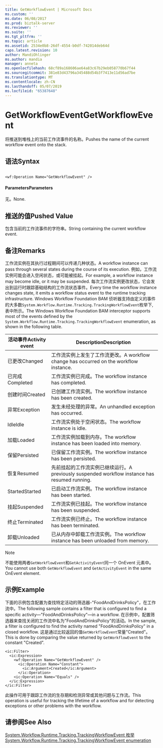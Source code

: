 ```yaml
---
title: GetWorkflowEvent | Microsoft Docs
ms.custom: ''
ms.date: 06/08/2017
ms.prod: biztalk-server
ms.reviewer: ''
ms.suite: ''
ms.tgt_pltfrm: ''
ms.topic: article
ms.assetid: 2534e0b8-26df-4554-b0df-742014deb64d
caps.latest.revision: 10
author: MandiOhlinger
ms.author: mandia
manager: anneta
ms.openlocfilehash: 68cf89a168606ae64a83c67b29eb058770b67f44
ms.sourcegitcommit: 381e83d43796a345488d54b3f7413e11d56ad7be
ms.translationtype: MT
ms.contentlocale: zh-CN
ms.lasthandoff: 05/07/2019
ms.locfileid: "65387648"
---
```

# <a name="getworkflowevent"></a><span data-ttu-id="bb850-102">GetWorkflowEvent</span><span class="sxs-lookup"><span data-stu-id="bb850-102">GetWorkflowEvent</span></span>
<span data-ttu-id="bb850-103">将推送到堆栈上的当前工作流事件的名称。</span><span class="sxs-lookup"><span data-stu-id="bb850-103">Pushes the name of the current workflow event onto the stack.</span></span>  
  
## <a name="syntax"></a><span data-ttu-id="bb850-104">语法</span><span class="sxs-lookup"><span data-stu-id="bb850-104">Syntax</span></span>  
  
```  
  
<wf:Operation Name="GetWorkflowEvent" />  
```  
  
#### <a name="parameters"></a><span data-ttu-id="bb850-105">Parameters</span><span class="sxs-lookup"><span data-stu-id="bb850-105">Parameters</span></span>  
 <span data-ttu-id="bb850-106">无。</span><span class="sxs-lookup"><span data-stu-id="bb850-106">None.</span></span>  
  
## <a name="pushed-value"></a><span data-ttu-id="bb850-107">推送的值</span><span class="sxs-lookup"><span data-stu-id="bb850-107">Pushed Value</span></span>  
 <span data-ttu-id="bb850-108">包含当前的工作流事件的字符串。</span><span class="sxs-lookup"><span data-stu-id="bb850-108">String containing the current workflow event.</span></span>  
  
## <a name="remarks"></a><span data-ttu-id="bb850-109">备注</span><span class="sxs-lookup"><span data-stu-id="bb850-109">Remarks</span></span>  
 <span data-ttu-id="bb850-110">工作流实例在其执行过程期间可以传递几种状态。</span><span class="sxs-lookup"><span data-stu-id="bb850-110">A workflow instance can pass through several states during the course of its execution.</span></span> <span data-ttu-id="bb850-111">例如，工作流实例可能会进入空闲状态，或可能被挂起。</span><span class="sxs-lookup"><span data-stu-id="bb850-111">For example, a workflow instance may become idle, or it may be suspended.</span></span> <span data-ttu-id="bb850-112">每次工作流实例更改状态，它会发出到运行时跟踪基础结构的工作流状态事件。</span><span class="sxs-lookup"><span data-stu-id="bb850-112">Every time the workflow instance changes state, it emits a workflow status event to the runtime tracking infrastructure.</span></span> <span data-ttu-id="bb850-113">Windows Workflow Foundation BAM 侦听器支持由定义的事件的大多数`System.Workflow.Runtime.Tracking.TrackingWorkflowEvent`枚举下, 表中所示。</span><span class="sxs-lookup"><span data-stu-id="bb850-113">The Windows Workflow Foundation BAM interceptor supports most of the events defined by the `System.Workflow.Runtime.Tracking.TrackingWorkflowEvent` enumeration, as shown in the following table.</span></span>  
  
|<span data-ttu-id="bb850-114">活动事件</span><span class="sxs-lookup"><span data-stu-id="bb850-114">Activity event</span></span>|<span data-ttu-id="bb850-115">Description</span><span class="sxs-lookup"><span data-stu-id="bb850-115">Description</span></span>|  
|--------------------|-----------------|  
|<span data-ttu-id="bb850-116">已更改</span><span class="sxs-lookup"><span data-stu-id="bb850-116">Changed</span></span>|<span data-ttu-id="bb850-117">工作流实例上发生了工作流更改。</span><span class="sxs-lookup"><span data-stu-id="bb850-117">A workflow change has occurred on the workflow instance.</span></span>|  
|<span data-ttu-id="bb850-118">已完成</span><span class="sxs-lookup"><span data-stu-id="bb850-118">Completed</span></span>|<span data-ttu-id="bb850-119">工作流实例已完成。</span><span class="sxs-lookup"><span data-stu-id="bb850-119">The workflow instance has completed.</span></span>|  
|<span data-ttu-id="bb850-120">创建时间</span><span class="sxs-lookup"><span data-stu-id="bb850-120">Created</span></span>|<span data-ttu-id="bb850-121">已创建工作流实例。</span><span class="sxs-lookup"><span data-stu-id="bb850-121">The workflow instance has been created.</span></span>|  
|<span data-ttu-id="bb850-122">异常</span><span class="sxs-lookup"><span data-stu-id="bb850-122">Exception</span></span>|<span data-ttu-id="bb850-123">发生未经处理的异常。</span><span class="sxs-lookup"><span data-stu-id="bb850-123">An unhandled exception has occurred.</span></span>|  
|<span data-ttu-id="bb850-124">Idle</span><span class="sxs-lookup"><span data-stu-id="bb850-124">Idle</span></span>|<span data-ttu-id="bb850-125">工作流实例处于空闲状态。</span><span class="sxs-lookup"><span data-stu-id="bb850-125">The workflow instance is idle.</span></span>|  
|<span data-ttu-id="bb850-126">加载</span><span class="sxs-lookup"><span data-stu-id="bb850-126">Loaded</span></span>|<span data-ttu-id="bb850-127">工作流实例加载到内存。</span><span class="sxs-lookup"><span data-stu-id="bb850-127">The workflow instance has been loaded into memory.</span></span>|  
|<span data-ttu-id="bb850-128">保留</span><span class="sxs-lookup"><span data-stu-id="bb850-128">Persisted</span></span>|<span data-ttu-id="bb850-129">已保留工作流实例。</span><span class="sxs-lookup"><span data-stu-id="bb850-129">The workflow instance has been persisted.</span></span>|  
|<span data-ttu-id="bb850-130">恢复</span><span class="sxs-lookup"><span data-stu-id="bb850-130">Resumed</span></span>|<span data-ttu-id="bb850-131">先前挂起的工作流实例已继续运行。</span><span class="sxs-lookup"><span data-stu-id="bb850-131">A previously suspended workflow instance has resumed running.</span></span>|  
|<span data-ttu-id="bb850-132">Started</span><span class="sxs-lookup"><span data-stu-id="bb850-132">Started</span></span>|<span data-ttu-id="bb850-133">已启动工作流实例。</span><span class="sxs-lookup"><span data-stu-id="bb850-133">The workflow instance has been started.</span></span>|  
|<span data-ttu-id="bb850-134">挂起</span><span class="sxs-lookup"><span data-stu-id="bb850-134">Suspended</span></span>|<span data-ttu-id="bb850-135">工作流实例已挂起。</span><span class="sxs-lookup"><span data-stu-id="bb850-135">The workflow instance has been suspended.</span></span>|  
|<span data-ttu-id="bb850-136">终止</span><span class="sxs-lookup"><span data-stu-id="bb850-136">Terminated</span></span>|<span data-ttu-id="bb850-137">工作流实例已终止。</span><span class="sxs-lookup"><span data-stu-id="bb850-137">The workflow instance has been terminated.</span></span>|  
|<span data-ttu-id="bb850-138">卸载</span><span class="sxs-lookup"><span data-stu-id="bb850-138">Unloaded</span></span>|<span data-ttu-id="bb850-139">已从内存中卸载工作流实例。</span><span class="sxs-lookup"><span data-stu-id="bb850-139">The workflow instance has been unloaded from memory.</span></span>|  
  
> [!NOTE]
>  <span data-ttu-id="bb850-140">不能使用两者`GetWorkflowEvent`和`GetActivityEvent`同一个 OnEvent 元素中。</span><span class="sxs-lookup"><span data-stu-id="bb850-140">You cannot use both `GetWorkflowEvent` and `GetActivityEvent` in the same OnEvent element.</span></span>  
  
## <a name="example"></a><span data-ttu-id="bb850-141">示例</span><span class="sxs-lookup"><span data-stu-id="bb850-141">Example</span></span>  
 <span data-ttu-id="bb850-142">下面的示例包含配置为查找特定活动的筛选器-"FoodAndDrinksPolicy"，在工作流中。</span><span class="sxs-lookup"><span data-stu-id="bb850-142">The following sample contains a filter that is configured to find a specific activity—"FoodAndDrinksPolicy"—in a workflow.</span></span> <span data-ttu-id="bb850-143">在示例中，配置筛选器来查找关闭的工作流中名为"FoodAndDrinksPolicy"的活动。</span><span class="sxs-lookup"><span data-stu-id="bb850-143">In the sample, a filter is configured to find the activity named "FoodAndDrinksPolicy" in a closed workflow.</span></span> <span data-ttu-id="bb850-144">这是通过比较返回的值`GetWorkflowEvent`常量"Created"。</span><span class="sxs-lookup"><span data-stu-id="bb850-144">This is done by comparing the value returned by `GetWorkflowEvent` to the constant "Created".</span></span>  
  
```  
<ic:Filter>  
  <ic:Expression>  
    <wf:Operation Name="GetWorkflowEvent" />   
      <ic:Operation Name="Constant">  
        <ic:Argument>Created</ic:Argument>   
      </ic:Operation>  
    <ic:Operation Name="Equals" />   
  </ic:Expression>  
</ic:Filter>  
```  
  
 <span data-ttu-id="bb850-145">此操作可用于跟踪工作流的生存期和检测异常或其他问题与工作流。</span><span class="sxs-lookup"><span data-stu-id="bb850-145">This operation is useful for tracking the lifetime of a workflow and for detecting exceptions or other problems with the workflow.</span></span>  
  
## <a name="see-also"></a><span data-ttu-id="bb850-146">请参阅</span><span class="sxs-lookup"><span data-stu-id="bb850-146">See Also</span></span>  
 [<span data-ttu-id="bb850-147">System.Workflow.Runtime.Tracking.TrackingWorkflowEvent 枚举</span><span class="sxs-lookup"><span data-stu-id="bb850-147">System.Workflow.Runtime.Tracking.TrackingWorkflowEvent enumeration</span></span>](http://go.microsoft.com/fwlink/?LinkId=119568)